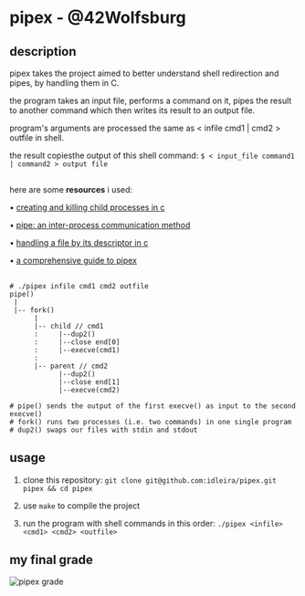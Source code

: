 # pipex - @42Wolfsburg
## description
pipex takes the project aimed to better understand shell redirection and pipes, by handling them in C.

the program takes an input file, performs a command on it, pipes the result to another command which then writes its result to an output file.

program's arguments are processed the same as < infile cmd1 | cmd2 > outfile in shell.

the result copiesthe output of this shell command: `$ < input_file command1 | command2 > output file`

## 

here are some **resources** i used:

• [creating and killing child processes in c](https://www.codequoi.com/en/creating-and-killing-child-processes-in-c/)

• [pipe: an inter-process communication method](https://www.codequoi.com/en/pipe-an-inter-process-communication-method/)

• [handling a file by its descriptor in c](https://www.codequoi.com/en/handling-a-file-by-its-descriptor-in-c/)

• [a comprehensive guide to pipex](https://reactive.so/post/42-a-comprehensive-guide-to-pipex)

## 

```
# ./pipex infile cmd1 cmd2 outfile
pipe()
 |
 |-- fork()
      |
      |-- child // cmd1
      :     |--dup2()
      :     |--close end[0]
      :     |--execve(cmd1)
      :
      |-- parent // cmd2
            |--dup2()
            |--close end[1]
            |--execve(cmd2)
 
# pipe() sends the output of the first execve() as input to the second execve()
# fork() runs two processes (i.e. two commands) in one single program
# dup2() swaps our files with stdin and stdout

```
## usage
1. clone this repository: `git clone git@github.com:idleira/pipex.git pipex && cd pipex`

2. use `make` to compile the project

3. run the program with shell commands in this order: `./pipex <infile> <cmd1> <cmd2> <outfile>`

## my final grade
![pipex grade](https://github.com/idleira/pipex/assets/127216218/ee27e75a-7737-449c-a430-e206a50ceb22)
